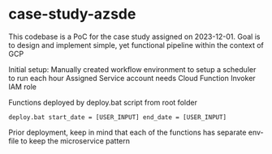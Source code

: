 # case-study-azsde
This codebase is a PoC for the case study assigned on 2023-12-01. Goal is to design and implement simple, yet functional pipeline within the context of GCP 

Initial setup:
Manually created workflow environment to setup a scheduler to run each hour
Assigned Service account needs Cloud Function Invoker IAM role

Functions deployed by deploy.bat script from root folder

<code>deploy.bat
 start_date = [USER_INPUT]
 end_date = [USER_INPUT]
</code>

Prior deployment, keep in mind that each of the functions has separate env-file to keep the microservice pattern



